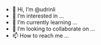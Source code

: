 - 👋 Hi, I’m @udrinli
- 👀 I’m interested in ...
- 🌱 I’m currently learning ...
- 💞️ I’m looking to collaborate on ...
- 📫 How to reach me ...

<!---
udrinli/udrinli is a ✨ special ✨ repository because its `README.md` (this file) appears on your GitHub profile.
You can click the Preview link to take a look at your changes.
--->
